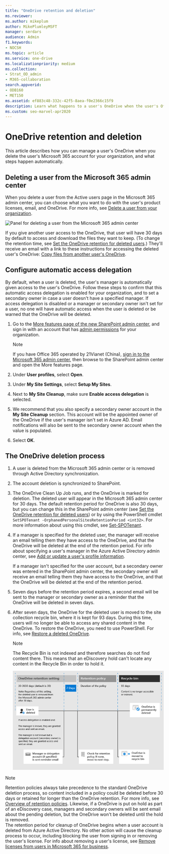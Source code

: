 ```yaml
---
title: "OneDrive retention and deletion"
ms.reviewer: 
ms.author: mikeplum
author: MikePlumleyMSFT
manager: serdars
audience: Admin
f1.keywords:
- NOCSH
ms.topic: article
ms.service: one-drive
ms.localizationpriority: medium
ms.collection: 
- Strat_OD_admin
- M365-collaboration
search.appverid:
- ODB160
- MET150
ms.assetid: ef883c48-332c-42f5-8aea-f0e2366c15f9
description: Learn what happens to a user's OneDrive when the user's Office 365 account for the organization is deleted.
ms.custom: seo-marvel-apr2020
---
```


# OneDrive retention and deletion

This article describes how you can manage a user's OneDrive when you delete the user's Microsoft 365 account for your organization, and what steps happen automatically.
  
## Deleting a user from the Microsoft 365 admin center

When you delete a user from the Active users page in the Microsoft 365 admin center, you can choose what you want to do with the user's product licenses, email, and OneDrive. For more info, see [Delete a user from your organization](/office365/admin/add-users/delete-a-user).

![Panel for deleting a user from the Microsoft 365 admin center](media/delete-user-m365.png)

If you give another user access to the OneDrive, that user will have 30 days by default to access and download the files they want to keep. (To change the retention time, see [Set the OneDrive retention for deleted users](set-retention.md).) They'll receive an email with a link to these instructions for accessing the deleted user's OneDrive: [Copy files from another user's OneDrive](https://support.office.com/article/7eb33f7d-6540-488f-afaf-56043828e47b.aspx).
  
## Configure automatic access delegation

By default, when a user is deleted, the user's manager is automatically given access to the user's OneDrive. Follow these steps to confirm that this automatic access delegation is enabled for your organization, and to set a secondary owner in case a user doesn't have a specified manager. If access delegation is disabled or a manager or secondary owner isn't set for a user, no one will have automatic access when the user is deleted or be warned that the OneDrive will be deleted.
  
1. Go to the [More features page of the new SharePoint admin center](https://admin.microsoft.com/sharepoint?page=classicfeatures&modern=true), and sign in with an account that has [admin permissions](/sharepoint/sharepoint-admin-role) for your organization.

    >[!Note]
    >If you have Office 365 operated by 21Vianet (China), [sign in to the Microsoft 365 admin center](https://go.microsoft.com/fwlink/p/?linkid=850627), then browse to the SharePoint admin center and open the More features page.

2. Under **User profiles**, select **Open**.

3. Under **My Site Settings**, select **Setup My Sites**.

4. Next to **My Site Cleanup**, make sure **Enable access delegation** is selected.

5. We recommend that you also specify a secondary owner account in the **My Site Cleanup** section. This account will be the appointed owner of the OneDrive if the user's manager isn't set in Azure AD. Email notifications will also be sent to the secondary owner account when the value is populated.

6. Select **OK**.
  
## The OneDrive deletion process

1. A user is deleted from the Microsoft 365 admin center or is removed through Active Directory synchronization.

2. The account deletion is synchronized to SharePoint.

3. The OneDrive Clean Up Job runs, and the OneDrive is marked for deletion. The deleted user will appear in the Microsoft 365 admin center for 30 days. The default retention period for OneDrive is also 30 days, but you can change this in the SharePoint admin center (see [Set the OneDrive retention for deleted users](set-retention.md)) or by using the PowerShell cmdlet `SetSPOTenant -OrphanedPersonalSitesRetentionPeriod <int32>`. For more information about using this cmdlet, see [Set-SPOTenant](/powershell/module/sharepoint-online/set-spotenant).

4. If a manager is specified for the deleted user, the manager will receive an email telling them they have access to the OneDrive, and that the OneDrive will be deleted at the end of the retention period. For info about specifying a user's manager in the Azure Active Directory admin center, see [Add or update a user's profile information](/azure/active-directory/fundamentals/active-directory-users-profile-azure-portal).

    If a manager isn't specified for the user account, but a secondary owner was entered in the SharePoint admin center, the secondary owner will receive an email telling them they have access to the OneDrive, and that the OneDrive will be deleted at the end of the retention period.

5. Seven days before the retention period expires, a second email will be sent to the manager or secondary owner as a reminder that the OneDrive will be deleted in seven days.

6. After seven days, the OneDrive for the deleted user is moved to the site collection recycle bin, where it is kept for 93 days. During this time, users will no longer be able to access any shared content in the OneDrive. To restore the OneDrive, you need to use PowerShell. For info, see [Restore a deleted OneDrive](restore-deleted-onedrive.md).

    > [!NOTE]
    > The Recycle Bin is not indexed and therefore searches do not find content there. This means that an eDiscovery hold can't locate any content in the Recycle Bin in order to hold it. 
  
    ![OneDrive timeline of OneDrive Deletion](media/SMC_OneDrive_TimelineOfOneDriveDeletion_conceptual.png)

> [!NOTE]
> Retention policies always take precedence to the standard OneDrive deletion process, so content included in a policy could be deleted before 30 days or retained for longer than the OneDrive retention. For more info, see [Overview of retention policies](/office365/securitycompliance/retention-policies). Likewise, if a OneDrive is put on hold as part of an eDiscovery case, managers and secondary owners will be sent email about the pending deletion, but the OneDrive won't be deleted until the hold is removed. <br>The retention period for cleanup of OneDrive begins when a user account is deleted from Azure Active Directory. No other action will cause the cleanup process to occur, including blocking the user from signing in or removing the user's license. For info about removing a user's license, see [Remove licenses from users in Microsoft 365 for business](/office365/admin/subscriptions-and-billing/remove-licenses-from-users).
